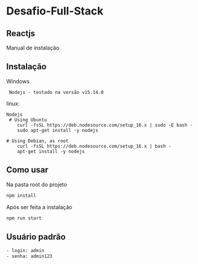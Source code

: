 # Desafio-Full-Stack
## Reactjs

Manual de instalação

## Instalação
  
   Windows
  
     Nodejs - testado na versão v15.14.0

  linux:

    Nodejs
     # Using Ubuntu
        curl -fsSL https://deb.nodesource.com/setup_16.x | sudo -E bash -
        sudo apt-get install -y nodejs

    # Using Debian, as root
        curl -fsSL https://deb.nodesource.com/setup_16.x | bash -
        apt-get install -y nodejs
  

## Como usar

Na pasta root do projeto

```bash
npm install
```


Após ser feita a instalação

```bash
npm run start
```

## Usuário padrão
```bash
- login: admin
- senha: admin123
```
    
